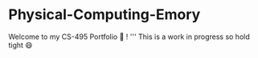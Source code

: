 # Physical-Computing-Emory
Welcome to my CS-495 Portfolio 👋 !
'''
This is a work in progress so hold tight 😄
